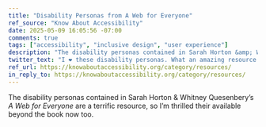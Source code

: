 ```yaml
---
title: "Disability Personas from A Web for Everyone"
ref_source: "Know About Accessibility"
date: 2025-05-09 16:05:56 -07:00
comments: true
tags: ["accessibility", "inclusive design", "user experience"]
description: "The disability personas contained in Sarah Horton &amp; Whitney Quesenbery’s A Web for Everyone are a terrific resource, so I’m thrilled their available beyond the book now too."
twitter_text: "I ❤️ these disability personas. What an amazing resource!"
ref_url: https://knowaboutaccessibility.org/category/resources/
in_reply_to: https://knowaboutaccessibility.org/category/resources/
---
```


The disability personas contained in Sarah Horton &amp; Whitney Quesenbery’s <cite>A Web for Everyone</cite> are a terrific resource, so I’m thrilled their available beyond the book now too.